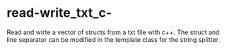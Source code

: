 # read-write_txt_c-
Read and wirte a vector of structs from a txt file with c++. The struct and line separator can be modified
in the template class for the string splitter.

